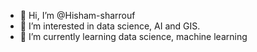 - 👋 Hi, I’m @Hisham-sharrouf
- 👀 I’m interested in data science, AI and GIS.
- 🌱 I’m currently learning data science, machine learning 


<!---
Hisham-sharrouf/Hisham-sharrouf is a ✨ special ✨ repository because its `README.md` (this file) appears on your GitHub profile.
You can click the Preview link to take a look at your changes.
--->
